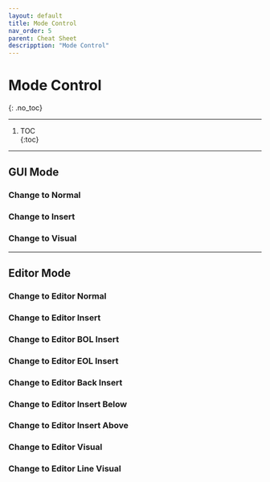 ```yaml
---
layout: default
title: Mode Control
nav_order: 5
parent: Cheat Sheet
descripption: "Mode Control"
---
```


# Mode Control  
{: .no_toc}

<hr>

1. TOC  
{:toc}  

<hr>  


## GUI Mode

### Change to Normal  

### Change to Insert  


### Change to Visual  


<hr>  


## Editor Mode  
### Change to Editor Normal  

### Change to Editor Insert  

### Change to Editor BOL Insert  

### Change to Editor EOL Insert  

### Change to Editor Back Insert  

### Change to Editor Insert Below  

### Change to Editor Insert Above  

### Change to Editor Visual  

### Change to Editor Line Visual  

